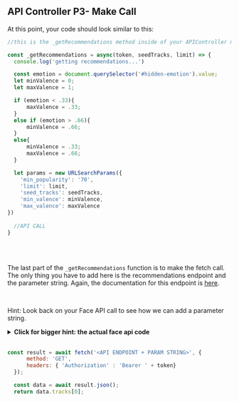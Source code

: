 ## API Controller P3- Make Call

At this point, your code should look similar to this:

```js
//this is the _getRecommendations method inside of your APIController module

const _getRecommendations = async(token, seedTracks, limit) => {
  console.log('getting recommendations...')

  const emotion = document.querySelector('#hidden-emotion').value;
  let minValence = 0;
  let maxValence = 1;

  if (emotion < .33){
      maxValence = .33;
  }
  else if (emotion > .66){
      minValence = .66;
  }
  else{
      minValence = .33;
      maxValence = .66;
  }

  let params = new URLSearchParams({
    'min_popularity': '70',
    'limit': limit,
    'seed_tracks': seedTracks,
    'min_valence': minValence,
    'max_valence': maxValence
})
	
  //API CALL
}


```

<br />
<br />


The last part of the `_getRecommendations`  function is to make the fetch call. The only thing you have to add  here is the recommendations endpoint and the parameter string. Again, the documentation for this endpoint is [here](https://developer.spotify.com/documentation/web-api/reference/browse/get-recommendations/). 

<br />

Hint: Look back on your Face API call to see how we can add a parameter string.


<details>
  <summary><strong>Click for bigger hint: the actual face api code</strong></summary>
  
  ```javascript
    //FACE API CALL!! notice the '?' and 'params.toString()' !!!
    let resp = await fetch(endpoint + '?' + params.toString(), {
        //random code
    }
  ```
</details>

<br />


```js
const result = await fetch('<API ENDPOINT + PARAM STRING>', {
      method: 'GET',
      headers: { 'Authorization' : 'Bearer ' + token}
  });

  const data = await result.json();
  return data.tracks[0];
```
